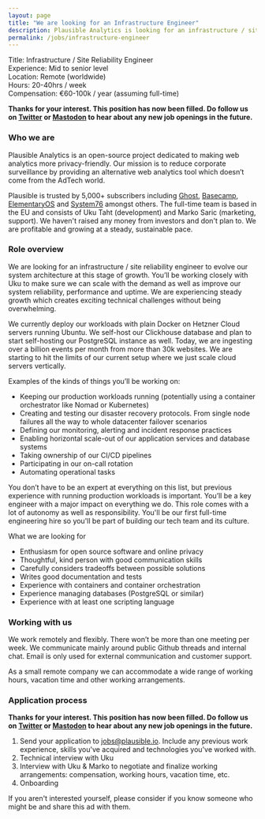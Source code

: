 ```yaml
---
layout: page
title: "We are looking for an Infrastructure Engineer"
description: Plausible Analytics is looking for an infrastructure / site reliability engineer. Apply now.
permalink: /jobs/infrastructure-engineer
---
```


Title: Infrastructure / Site Reliability Engineer<br />
Experience: Mid to senior level<br />
Location: Remote (worldwide)<br />
Hours: 20-40hrs / week<br />
Compensation: €60-100k / year (assuming full-time)<br />

**Thanks for your interest. This position has now been filled. Do follow us on [Twitter](https://twitter.com/plausiblehq) or [Mastodon](https://fosstodon.org/@plausible) to hear about any new job openings in the future.**

### Who we are

Plausible Analytics is an open-source project dedicated to making web analytics more privacy-friendly. Our mission is to reduce corporate surveillance by providing an alternative web analytics tool which doesn’t come from the AdTech world.

Plausible is trusted by 5,000+ subscribers including [Ghost](http://ghost.org), [Basecamp](http://basecamp.com/), [ElementaryOS](https://elementary.io/) and [System76](https://system76.com/) amongst others. The full-time team is based in the EU and consists of Uku Taht (development) and Marko Saric (marketing, support). We haven't raised any money from investors and don't plan to. We are profitable and growing at a steady, sustainable pace.

### Role overview

We are looking for an infrastructure / site reliability engineer to evolve our system architecture at this stage of growth. You’ll be working closely with Uku to make sure we can scale with the demand as well as improve our system reliability, performance and uptime. We are experiencing steady growth which creates exciting technical challenges without being overwhelming.

We currently deploy our workloads with plain Docker on Hetzner Cloud servers running Ubuntu. We self-host our Clickhouse database and plan to start self-hosting our PostgreSQL instance as well. Today, we are ingesting over a billion events per month from more than 30k websites. We are starting to hit the limits of our current setup where we just scale cloud servers vertically.

Examples of the kinds of things you’ll be working on:
* Keeping our production workloads running (potentially using a container orchestrator like Nomad or Kubernetes)
* Creating and testing our disaster recovery protocols. From single node failures all the way to whole datacenter failover scenarios
* Defining our monitoring, alerting and incident response practices
* Enabling horizontal scale-out of our application services and database systems
* Taking ownership of our CI/CD pipelines
* Participating in our on-call rotation
* Automating operational tasks

You don’t have to be an expert at everything on this list, but previous experience with running production workloads is important. You’ll be a key engineer with a major impact on everything we do. This role comes with a lot of autonomy as well as responsibility. You'll be our first full-time engineering hire so you'll be part of building our tech team and its culture.

What we are looking for
* Enthusiasm for open source software and online privacy
* Thoughtful, kind person with good communication skills
* Carefully considers tradeoffs between possible solutions
* Writes good documentation and tests
* Experience with containers and container orchestration
* Experience managing databases (PostgreSQL or similar)
* Experience with at least one scripting language

### Working with us

We work remotely and flexibly. There won’t be more than one meeting per week. We communicate mainly around public Github threads and internal chat. Email is only used for external communication and customer support.

As a small remote company we can accommodate a wide range of working hours, vacation time and other working arrangements.

### Application process

**Thanks for your interest. This position has now been filled. Do follow us on [Twitter](https://twitter.com/plausiblehq) or [Mastodon](https://fosstodon.org/@plausible) to hear about any new job openings in the future.**

1. Send your application to jobs@plausible.io. Include any previous work experience, skills you've acquired and technologies you've worked with.
2. Technical interview with Uku
3. Interview with Uku & Marko to negotiate and finalize working arrangements: compensation, working hours, vacation time, etc.
4. Onboarding

If you aren't interested yourself, please consider if you know someone who might be and share this ad with them.
